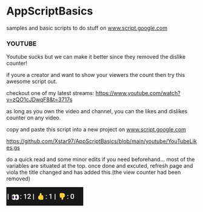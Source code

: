 # AppScriptBasics

samples and basic scripts to do stuff on www.script.google.com


### YOUTUBE
Youtube sucks but we can make it better since they removed the dislike counter!

if youre a creator and want to show your viewers the count then try this awesome script out.

checkout one of my latest streams:
https://www.youtube.com/watch?v=zQO1cJDwqF8&t=3717s

as long as you own the video and channel, you can the likes and dislikes counter on any video.

copy and paste this script into a new project on www.script.google.com

https://github.com/Xstar97/AppScriptBasics/blob/main/youtube/YouTubeLikes.gs

do a quick read and some minor edits if you need beforehand...
most of the variables are situated at the top.
once done and excuted, refresh page and viola the title changed and has added this.(the view counter had been removed)

![likes counter](https://github.com/Xstar97/AppScriptBasics/blob/a112ed56ebeb9d64803e55af9348aff722797fcb/youtube/likes%20and%20dislikes.png?raw=true)
